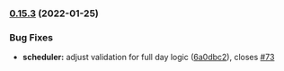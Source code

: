 ### [0.15.3](https://github.com/rymancl/terraform-provider-dotcommonitor/compare/v0.15.2...v0.15.3) (2022-01-25)


### Bug Fixes

* **scheduler:** adjust validation for full day logic ([6a0dbc2](https://github.com/rymancl/terraform-provider-dotcommonitor/commit/6a0dbc2d14615f8a4d3e9167789d968619365675)), closes [#73](https://github.com/rymancl/terraform-provider-dotcommonitor/issues/73)


